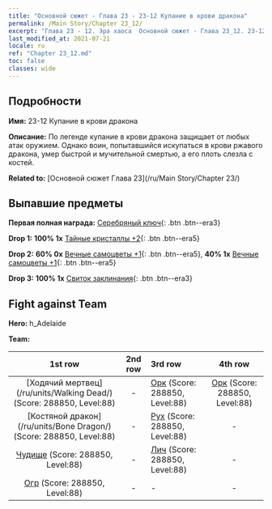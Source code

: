 ```yaml
---
title: "Основной сюжет - Глава 23 - 23-12 Купание в крови дракона"
permalink: /Main Story/Chapter 23_12/
excerpt: "Глава 23 - 12. Эра хаоса  Основной сюжет - Глава 23_12. 23-12 Купание в крови дракона"
last_modified_at: 2021-07-21
locale: ru
ref: "Chapter 23_12.md"
toc: false
classes: wide
---
```


## Подробности

 **Имя:** 23-12 Купание в крови дракона

 **Описание:** По легенде купание в крови дракона защищает от любых атак оружием. Однако воин, попытавшийся искупаться в крови ржавого дракона, умер быстрой и мучительной смертью, а его плоть слезла с костей.

 **Related to:** [Основной сюжет Глава 23](/ru/Main Story/Chapter 23/)

## Выпавшие предметы

 **Первая полная награда:** [Серебряный ключ](/ItemsRU/con_693/){: .btn .btn--era3}

 **Drop 1:** **100% 1x** [Тайные кристаллы +2](/ItemsRU/mat_80/){: .btn .btn--era5}

 **Drop 2:** **60% 0x** [Вечные самоцветы +1](/ItemsRU/mat_72/){: .btn .btn--era5}, **40% 1x** [Вечные самоцветы +1](/ItemsRU/mat_72/){: .btn .btn--era5}

 **Drop 3:** **100% 1x** [Свиток заклинания](/ItemsRU/con_694/){: .btn .btn--era3}


## Fight against Team
 **Hero:** h_Adelaide

 **Team:**


  | 1st row | 2nd row | 3rd row | 4th row |
  |:----:|:----:|:----|:----:|
  | [Ходячий мертвец](/ru/units/Walking Dead/) (Score: 288850, Level:88)  | - | [Орк](/ru/units/Orc/) (Score: 288850, Level:88)  | [Орк](/ru/units/Orc/) (Score: 288850, Level:88)  |
  | [Костяной дракон](/ru/units/Bone Dragon/) (Score: 288850, Level:88)  | - | [Рух](/ru/units/Roc/) (Score: 288850, Level:88)  | - |
  | [Чудище](/ru/units/Behemoth/) (Score: 288850, Level:88)  | - | [Лич](/ru/units/Lich/) (Score: 288850, Level:88)  | - |
  | [Огр](/ru/units/Ogre/) (Score: 288850, Level:88)  | - | - | - |


